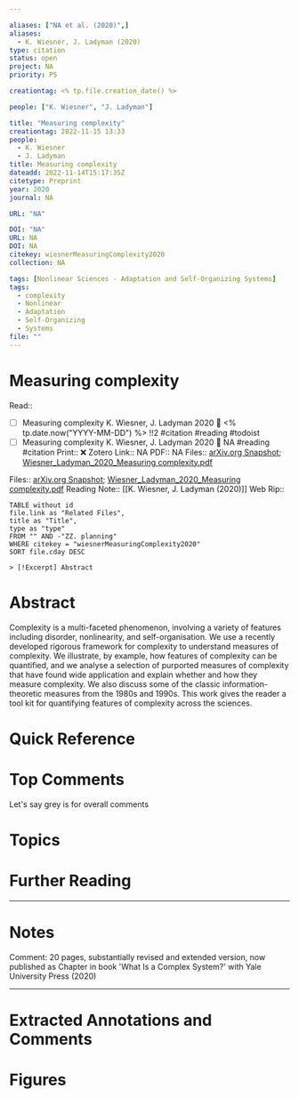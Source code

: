 ```yaml
---

aliases: ["NA et al. (2020)",]
aliases:
  - K. Wiesner, J. Ladyman (2020)
type: citation
status: open
project: NA
priority: P5

creationtag: <% tp.file.creation_date() %>

people: ["K. Wiesner", "J. Ladyman"]

title: "Measuring complexity"
creationtag: 2022-11-15 13:33
people:
  - K. Wiesner
  - J. Ladyman
title: Measuring complexity
dateadd: 2022-11-14T15:17:35Z
citetype: Preprint
year: 2020
journal: NA

URL: "NA"

DOI: "NA"
URL: NA
DOI: NA
citekey: wiesnerMeasuringComplexity2020
collection: NA

tags: [Nonlinear Sciences - Adaptation and Self-Organizing Systems]
tags:
  - complexity
  - Nonlinear
  - Adaptation
  - Self-Organizing
  - Systems
file: ""
---
```


# Measuring complexity
Read:: 

- [ ] Measuring complexity K. Wiesner, J. Ladyman 2020 🛫 <% tp.date.now("YYYY-MM-DD") %> !!2 #citation #reading #todoist
- [ ] Measuring complexity K. Wiesner, J. Ladyman 2020 🛫 NA #reading #citation
Print::  ❌
Zotero Link:: NA
PDF:: NA
Files:: [arXiv.org Snapshot](file:////home/michaelt/Insync/m@tarlton.info/Google%20Drive/06.%20Zotero/storage/KL9IXXR4/1909.html); [Wiesner_Ladyman_2020_Measuring complexity.pdf](file:////home/michaelt/Insync/m@tarlton.info/Google%20Drive/06.%20Zotero/storage/PI7FY3IV/Wiesner_Ladyman_2020_Measuring%20complexity.pdf)

Files:: [arXiv.org Snapshot](file:///C:%5CUsers%5Cmichaelt%5CInsync%5Cm@tarlton.info%5CGoogle%20Drive%5C06.%20Zotero%5Cstorage%5CKL9IXXR4%5C1909.html); [Wiesner_Ladyman_2020_Measuring complexity.pdf](file:///C:%5CUsers%5Cmichaelt%5CInsync%5Cm@tarlton.info%5CGoogle%20Drive%5C06.%20Zotero%5Cstorage_new%5CarXiv_2020%5CWiesner_Ladyman_2020_Measuring%20complexity.pdf)
Reading Note:: [[K. Wiesner, J. Ladyman (2020)]]
Web Rip:: 

```dataview
TABLE without id
file.link as "Related Files",
title as "Title",
type as "type"
FROM "" AND -"ZZ. planning"
WHERE citekey = "wiesnerMeasuringComplexity2020" 
SORT file.cday DESC

> [!Excerpt] Abstract
```

# Abstract
Complexity is a multi-faceted phenomenon, involving a variety of features including disorder, nonlinearity, and self-organisation. We use a recently developed rigorous framework for complexity to understand measures of complexity. We illustrate, by example, how features of complexity can be quantified, and we analyse a selection of purported measures of complexity that have found wide application and explain whether and how they measure complexity. We also discuss some of the classic information-theoretic measures from the 1980s and 1990s. This work gives the reader a tool kit for quantifying features of complexity across the sciences.

# Quick Reference


# Top Comments

Let's say grey is for overall comments


# Topics


# Further Reading 
 

----
# Notes
Comment: 20 pages, substantially revised and extended version, now published as Chapter in book 'What Is a Complex System?' with Yale University Press (2020)

----
# Extracted Annotations and Comments


# Figures